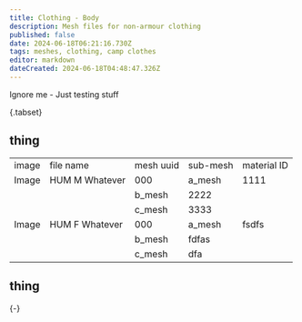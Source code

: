 ```yaml
---
title: Clothing - Body
description: Mesh files for non-armour clothing
published: false
date: 2024-06-18T06:21:16.730Z
tags: meshes, clothing, camp clothes
editor: markdown
dateCreated: 2024-06-18T04:48:47.326Z
---
```


Ignore me - Just testing stuff

{.tabset}
## thing
|     |     |     |     |     |
| --- | --- | --- | --- | --- |
| image | file name | mesh uuid | sub-mesh | material ID |
| Image | HUM M Whatever | 000 | a\_mesh | 1111 |
|     |     | b\_mesh | 2222 |
|     |     | c\_mesh | 3333 |
| Image | HUM F Whatever | 000 | a\_mesh | fsdfs |
|     |     | b\_mesh | fdfas |
|     |     | c\_mesh | dfa |
## thing
{-}
